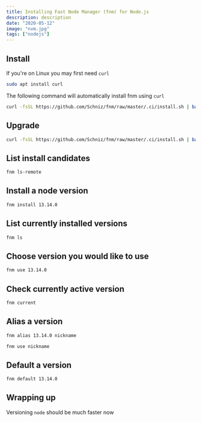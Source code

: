 ```yaml
---
title: Installing Fast Node Manager (fnm) for Node.js
description: description
date: "2020-05-12"
image: "nvm.jpg"
tags: ["nodejs"]
---
```


## Install

If you're on Linux you may first need `curl`

```sh
sudo apt install curl
```

The following command will automatically install fnm using `curl`

```sh
curl -fsSL https://github.com/Schniz/fnm/raw/master/.ci/install.sh | bash --install-dir=$HOME/.config/fnm
```

## Upgrade

```sh
curl -fsSL https://github.com/Schniz/fnm/raw/master/.ci/install.sh | bash --install-dir=$HOME/.config/fnm --skip-shell
```

## List install candidates

```sh
fnm ls-remote
```

## Install a node version

```sh
fnm install 13.14.0
```

## List currently installed versions

```sh
fnm ls
```

## Choose version you would like to use

```sh
fnm use 13.14.0
```

## Check currently active version

```sh
fnm current
```

## Alias a version

```sh
fnm alias 13.14.0 nickname

fnm use nickname
```

## Default a version

```sh
fnm default 13.14.0
```

## Wrapping up

Versioning `node` should be much faster now

